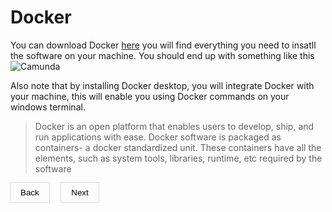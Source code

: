 # Docker
<style>
    button {
        background-color: transparent;
        padding: 0.5rem 1rem;
        cursor: pointer;
        border: none;
        box-shadow: rgba(0, 0, 0, 0.02) 0px 1px 3px 0px, rgba(27, 31, 35, 0.15) 0px 0px 0px 1px;
    }
     button a {
        text-decoration: none;
        color: black;
    }
</style>
You can download Docker [here](https://docs.docker.com/desktop/install/windows-install/ "The #1 containerization software for developers and teams") you will find everything you need to insatll the software on your machine. 
You should end up with something like this
![Camunda]( 
https://i.stack.imgur.com/P0VF2.png)


Also note that by installing Docker desktop, you will integrate Docker with your machine, this will enable you using Docker commands on your windows terminal.

> Docker is an open platform that enables users to develop, ship, and run applications with ease. Docker software is packaged as containers- a docker standardized unit. These containers have all the elements, such as system tools, libraries, runtime, etc required by the software

<button><a href="README.md">Back</a></button>
&nbsp;
&nbsp;
<button><a href="CamundaImage.md">Next</a></button>